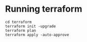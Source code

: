 # Running terraform

```shell
cd terraform
terraform init -upgrade
terraform plan
terraform apply -auto-approve
```